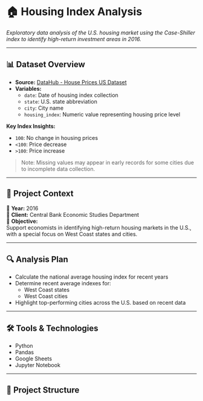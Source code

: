 # 🏠 Housing Index Analysis

*Exploratory data analysis of the U.S. housing market using the Case-Shiller index to identify high-return investment areas in 2016.*

---

## 📊 Dataset Overview

- **Source:** [DataHub - House Prices US Dataset](https://datahub.io/core/house-prices-us#readme)
- **Variables:**
  - `date`: Date of housing index collection
  - `state`: U.S. state abbreviation
  - `city`: City name
  - `housing_index`: Numeric value representing housing price level

**Key Index Insights:**
- `100`: No change in housing prices  
- `<100`: Price decrease  
- `>100`: Price increase

> Note: Missing values may appear in early records for some cities due to incomplete data collection.

---

## 🧠 Project Context

📅 **Year:** 2016  
🏦 **Client:** Central Bank Economic Studies Department  
🎯 **Objective:**  
Support economists in identifying high-return housing markets in the U.S., with a special focus on West Coast states and cities.

---

## 🔍 Analysis Plan

- Calculate the national average housing index for recent years
- Determine recent average indexes for:
  - West Coast states
  - West Coast cities
- Highlight top-performing cities across the U.S. based on recent data

---

## 🛠️ Tools & Technologies

- Python
- Pandas
- Google Sheets
- Jupyter Notebook

---

## 📁 Project Structure
